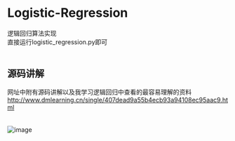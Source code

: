 # Logistic-Regression
逻辑回归算法实现
<br>
直接运行logistic_regression.py即可<br>
<br>



源码讲解
------
网址中附有源码讲解以及我学习逻辑回归中查看的最容易理解的资料
http://www.dmlearning.cn/single/407dead9a55b4ecb93a94108ec95aac9.html<br>
<br>
<br>
![image](http://182.61.40.118/image/20180103/1514983148784041049.png)
